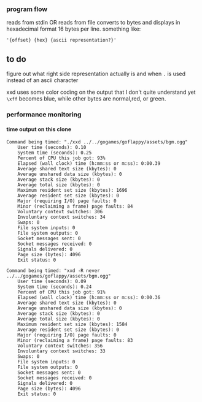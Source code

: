 ### program flow

reads from stdin OR reads from file
converts to bytes and displays in hexadecimal format 16 bytes per line.
something like: 

`'{offset} {hex} {ascii representation?}'`


## to do

figure out what right side representation actually is and when  `.` is used instead
of an ascii character

xxd uses some color coding on the output that I don't quite understand yet
`\xff` becomes blue, while other bytes are normal,red, or green.


### performance monitoring

#### time output on this clone
```
Command being timed: "./xxd ../../gogames/goflappy/assets/bgm.ogg"
	User time (seconds): 0.10
	System time (seconds): 0.25
	Percent of CPU this job got: 93%
	Elapsed (wall clock) time (h:mm:ss or m:ss): 0:00.39
	Average shared text size (kbytes): 0
	Average unshared data size (kbytes): 0
	Average stack size (kbytes): 0
	Average total size (kbytes): 0
	Maximum resident set size (kbytes): 1696
	Average resident set size (kbytes): 0
	Major (requiring I/O) page faults: 0
	Minor (reclaiming a frame) page faults: 84
	Voluntary context switches: 306
	Involuntary context switches: 34
	Swaps: 0
	File system inputs: 0
	File system outputs: 0
	Socket messages sent: 0
	Socket messages received: 0
	Signals delivered: 0
	Page size (bytes): 4096
	Exit status: 0
```

```
Command being timed: "xxd -R never ../../gogames/goflappy/assets/bgm.ogg"
	User time (seconds): 0.09
	System time (seconds): 0.24
	Percent of CPU this job got: 91%
	Elapsed (wall clock) time (h:mm:ss or m:ss): 0:00.36
	Average shared text size (kbytes): 0
	Average unshared data size (kbytes): 0
	Average stack size (kbytes): 0
	Average total size (kbytes): 0
	Maximum resident set size (kbytes): 1584
	Average resident set size (kbytes): 0
	Major (requiring I/O) page faults: 0
	Minor (reclaiming a frame) page faults: 83
	Voluntary context switches: 356
	Involuntary context switches: 33
	Swaps: 0
	File system inputs: 0
	File system outputs: 0
	Socket messages sent: 0
	Socket messages received: 0
	Signals delivered: 0
	Page size (bytes): 4096
	Exit status: 0
```

